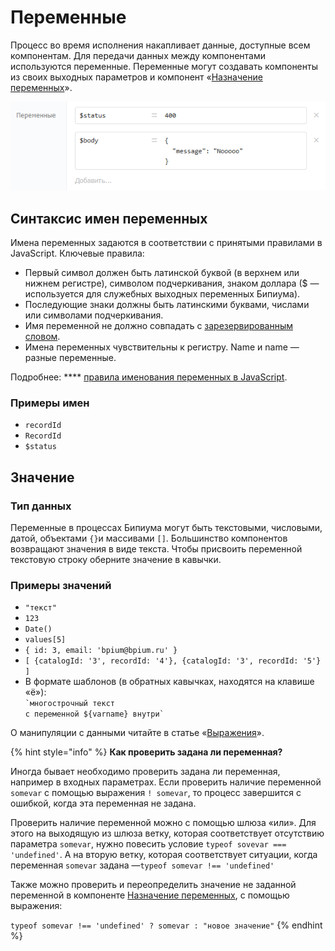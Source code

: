 # Переменные

Процесс во время исполнения накапливает данные, доступные всем компонентам. Для передачи данных между компонентами используются переменные. Переменные могут создавать компоненты из своих выходных параметров и компонент «[Назначение переменных](components/variables.md)».

![](../.gitbook/assets/vars.png)

## Синтаксис **имен переменных**

Имена переменных задаются в соответствии с принятыми правилами в JavaScript. Ключевые правила:

* Первый символ должен быть латинской буквой (в верхнем или нижнем регистре), символом подчеркивания, знаком доллара ($ — используется для служебных выходных переменных Бипиума).
* Последующие знаки должны быть латинскими буквами, числами или символами подчеркивания.
* Имя переменной не должно совпадать с [зарезервированным словом](https://msdn.microsoft.com/ru-ru/library/0779sbks\(v=vs.94\).aspx).
* Имена переменных чувствительны к регистру. Name и name — разные переменные.

Подробнее: **** [правила именования переменных в JavaScript](https://msdn.microsoft.com/ru-ru/library/67defydd\(v=vs.94\).aspx#Anchor\_1).

### **Примеры имен**

* `recordId`&#x20;
* `RecordId`
* `$status`&#x20;

## З**начение**

### **Тип данных**

Переменные в процессах Бипиума могут быть текстовыми, числовыми, датой, объектами `{}`и массивами `[]`. Большинство компонентов возвращают значения в виде текста. Чтобы присвоить переменной текстовую строку оберните значение в кавычки.

### Примеры значений

* `"текст"`&#x20;
* `123`
* `Date()`&#x20;
* `values[5]`
* `{ id: 3, email: 'bpium@bpium.ru' }`
* `[ {catalogId: '3', recordId: '4'}, {catalogId: '3', recordId: '5'} ]`
* В формате шаблонов (в обратных кавычках, находятся на клавише «ё»):\
  `` `многострочный текст ``\
  `` с переменной ${varname} внутри` ``

О манипуляции с данными читайте в статье «[Выражения](expressions.md)».



{% hint style="info" %}
**Как проверить задана ли переменная?**

Иногда бывает необходимо проверить задана ли переменная, например в входных параметрах. Если проверить наличие переменной `somevar` с помощью выражения `! somevar`, то процесс завершится с ошибкой, когда эта переменная не задана.

Проверить наличие переменной можно с помощью шлюза «или». Для этого на выходящую из шлюза ветку, которая соответствует отсутствию параметра `somevar`, нужно повесить условие `typeof sovevar === 'undefined'`. А на вторую ветку, которая соответствует ситуации, когда переменная `somevar` задана —`typeof somevar !== 'undefined'`

Также можно проверить и переопределить значение не заданной переменной в компоненте [Назначение переменных](components/variables.md#svoistva), с помощью выражения:

`typeof somevar !== 'undefined' ? somevar : "новое значение"`
{% endhint %}

####
